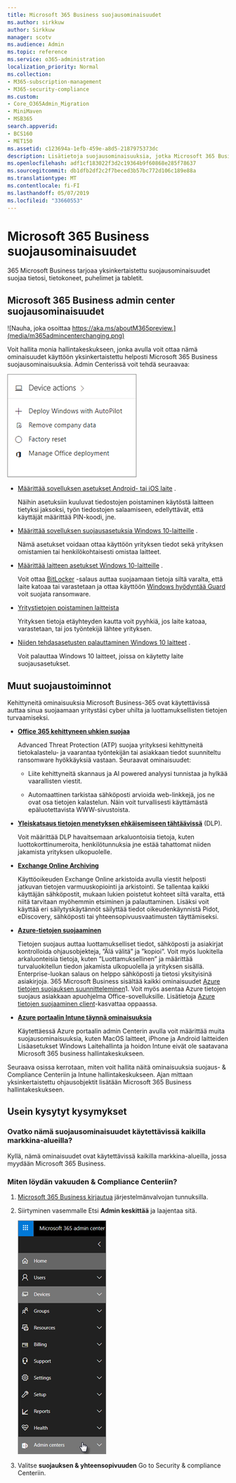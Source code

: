```yaml
---
title: Microsoft 365 Business suojausominaisuudet
ms.author: sirkkuw
author: Sirkkuw
manager: scotv
ms.audience: Admin
ms.topic: reference
ms.service: o365-administration
localization_priority: Normal
ms.collection:
- M365-subscription-management
- M365-security-compliance
ms.custom:
- Core_O365Admin_Migration
- MiniMaven
- MSB365
search.appverid:
- BCS160
- MET150
ms.assetid: c123694a-1efb-459e-a8d5-2187975373dc
description: Lisätietoja suojausominaisuuksia, jotka Microsoft 365 Business mukana.
ms.openlocfilehash: adf1cf183022f3d2c19364b9f60868e285f78637
ms.sourcegitcommit: db1dfb2df2c2f7beced3b57bc772d106c189e88a
ms.translationtype: MT
ms.contentlocale: fi-FI
ms.lasthandoff: 05/07/2019
ms.locfileid: "33660553"
---
```

# <a name="microsoft-365-business-security-features"></a>Microsoft 365 Business suojausominaisuudet

365 Microsoft Business tarjoaa yksinkertaistettu suojausominaisuudet suojaa tietosi, tietokoneet, puhelimet ja tabletit.
    
## <a name="microsoft-365-business-admin-center-security-features"></a>Microsoft 365 Business admin center suojausominaisuudet

![Nauha, joka osoittaa https://aka.ms/aboutM365preview.](media/m365admincenterchanging.png)

Voit hallita monia hallintakeskukseen, jonka avulla voit ottaa nämä ominaisuudet käyttöön yksinkertaistettu helposti Microsoft 365 Business suojausominaisuuksia. Admin Centerissä voit tehdä seuraavaa:
  
![Screenshot of the Devices card in the admin center](media/9982e784-dbf9-4a76-a159-bb3e2e5aa23f.png)
  
- [Määrittää sovelluksen asetukset Android- tai iOS laite](app-protection-settings-for-android-and-ios.md) . 
    
    Näihin asetuksiin kuuluvat tiedostojen poistaminen käytöstä laitteen tietyksi jaksoksi, työn tiedostojen salaamiseen, edellyttävät, että käyttäjät määrittää PIN-koodi, jne.
    
- [Määrittää sovelluksen suojausasetuksia Windows 10-laitteille](protection-settings-for-windows-10-devices.md) . 
    
    Nämä asetukset voidaan ottaa käyttöön yrityksen tiedot sekä yrityksen omistamien tai henkilökohtaisesti omistaa laitteet.
    
- [Määrittää laitteen asetukset Windows 10-laitteille](protection-settings-for-windows-10-pcs.md) . 
    
    Voit ottaa [BitLocker](https://go.microsoft.com/fwlink/p/?linkid=871405) -salaus auttaa suojaamaan tietoja siltä varalta, että laite katoaa tai varastetaan ja ottaa käyttöön [Windows hyödyntää Guard](https://go.microsoft.com/fwlink/p/?linkid=871404) voit suojata ransomware. 
    
- [Yritystietojen poistaminen laitteista](remove-company-data.md)
    
    Yrityksen tietoja etäyhteyden kautta voit pyyhkiä, jos laite katoaa, varastetaan, tai jos työntekijä lähtee yrityksen.
    
- [Niiden tehdasasetusten palauttaminen Windows 10 laitteet](reset-devices-to-factory-settings.md) . 
    
    Voit palauttaa Windows 10 laitteet, joissa on käytetty laite suojausasetukset.
    
## <a name="additional-security-features"></a>Muut suojaustoiminnot 

Kehittyneitä ominaisuuksia Microsoft Business-365 ovat käytettävissä auttaa sinua suojaamaan yritystäsi cyber uhilta ja luottamuksellisten tietojen turvaamiseksi.
  
- **[Office 365 kehittyneen uhkien suojaa](https://support.office.com/article/e100fe7c-f2a1-4b7d-9e08-622330b83653)**
    
    Advanced Threat Protection (ATP) suojaa yrityksesi kehittyneitä tietokalastelu- ja vaarantaa työntekijän tai asiakkaan tiedot suunniteltu ransomware hyökkäyksiä vastaan. Seuraavat ominaisuudet:
    
  - Liite kehittyneitä skannaus ja AI powered analyysi tunnistaa ja hylkää vaarallisten viestit.
    
  - Automaattinen tarkistaa sähköposti arvioida web-linkkejä, jos ne ovat osa tietojen kalastelun. Näin voit turvallisesti käyttämästä epäluotettavista WWW-sivustoista.
    
- **[Yleiskatsaus tietojen menetyksen ehkäisemiseen tähtäävissä](https://support.office.com/article/1966b2a7-d1e2-4d92-ab61-42efbb137f5e)** (DLP). 
    
    Voit määrittää DLP havaitsemaan arkaluontoisia tietoja, kuten luottokorttinumeroita, henkilötunnuksia jne estää tahattomat niiden jakamista yrityksen ulkopuolelle.
    
- **[Exchange Online Archiving](https://products.office.com/exchange/microsoft-exchange-online-archiving-email)**
    
    Käyttöoikeuden Exchange Online arkistoida avulla viestit helposti jatkuvan tietojen varmuuskopiointi ja arkistointi. Se tallentaa kaikki käyttäjän sähköpostit, mukaan lukien poistetut kohteet siltä varalta, että niitä tarvitaan myöhemmin etsiminen ja palauttaminen. Lisäksi voit käyttää eri säilytyskäytännöt säilyttää tiedot oikeudenkäynnistä Pidot, eDiscovery, sähköposti tai yhteensopivuusvaatimusten täyttämiseksi.
    
- **[Azure-tietojen suojaaminen](https://go.microsoft.com/fwlink/p/?linkid=871406)**
    
    Tietojen suojaus auttaa luottamukselliset tiedot, sähköposti ja asiakirjat kontrolloida ohjausobjekteja, ”Älä välitä” ja ”kopioi”. Voit myös luokitella arkaluonteisia tietoja, kuten ”Luottamuksellinen” ja määrittää turvaluokitellun tiedon jakamista ulkopuolella ja yrityksen sisällä. Enterprise-luokan salaus on helppo sähköposti ja tietosi yksityisinä asiakirjoja. 365 Microsoft Business sisältää kaikki ominaisuudet [Azure tietojen suojauksen suunnitteleminen](https://go.microsoft.com/fwlink/p/?linkid=871407)1. Voit myös asentaa Azure tietojen suojaus asiakkaan apuohjelma Office-sovelluksille. Lisätietoja [Azure tietojen suojaaminen client](https://docs.microsoft.com/azure/information-protection/rms-client/client-admin-guide)-kasvattaa oppaassa.
    
- **[Azure portaalin Intune täynnä ominaisuuksia](https://go.microsoft.com/fwlink/p/?linkid=871403)**
    
    Käytettäessä Azure portaalin admin Centerin avulla voit määrittää muita suojausominaisuuksia, kuten MacOS laitteet, iPhone ja Android laitteiden Lisäasetukset Windows Laitehallinta ja hoidon Intune eivät ole saatavana Microsoft 365 business hallintakeskukseen.
    
Seuraava osissa kerrotaan, miten voit hallita näitä ominaisuuksia suojaus- &amp; Compliance Centeriin ja Intune hallintakeskukseen. Ajan mittaan yksinkertaistettu ohjausobjektit lisätään Microsoft 365 Business hallintakeskukseen.
  
    
## <a name="faq"></a>Usein kysytyt kysymykset

 ### <a name="are-these-security-features-available-in-all-markets"></a>Ovatko nämä suojausominaisuudet käytettävissä kaikilla markkina-alueilla?
  
Kyllä, nämä ominaisuudet ovat käytettävissä kaikilla markkina-alueilla, jossa myydään Microsoft 365 Business.
  
### <a name="how-do-i-find-the-security-amp-compliance-center"></a>Miten löydän vakuuden &amp; Compliance Centeriin?
  
1. [Microsoft 365 Business kirjautua](https://portal.microsoft.com/) järjestelmänvalvojan tunnuksilla. 
    
2. Siirtyminen vasemmalle Etsi **Admin keskittää** ja laajentaa sitä. 
    
    ![Valitse Microsoft 365 admin Centerissä siirtyminen vasemmalle Admin centers.](media/fa4484f8-c637-45fd-a7bd-bdb3abfd6c03.png)
  
3. Valitse **suojauksen &amp; yhteensopivuuden** Go to Security &amp; compliance Centeriin.